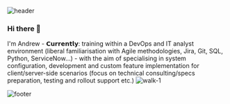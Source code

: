 ![header](https://capsule-render.vercel.app/api?type=wave&color=gradient&height=270&section=headerr&text=Welcome%20to%20Andrew%20Rowe's%20GitHub&fontSize=25)

### Hi there 👋
I'm Andrew -  𝗖𝘂𝗿𝗿𝗲𝗻𝘁𝗹𝘆: training within a DevOps and IT analyst environment (liberal familiarisation with Agile methodologies, Jira, Git, SQL, Python, ServiceNow...) - with the aim of specialising in system configuration, development and custom feature implementation for client/server-side scenarios (focus on technical consulting/specs preparation, testing and rollout support etc.) ![walk-1](https://user-images.githubusercontent.com/97597415/150378741-6f2d510b-ffc6-425e-9120-b77038088530.gif)

![footer](https://capsule-render.vercel.app/api?type=wave&color=gradient&height=230&section=footer&text=@rowemeister83&fontSize=22.5)

